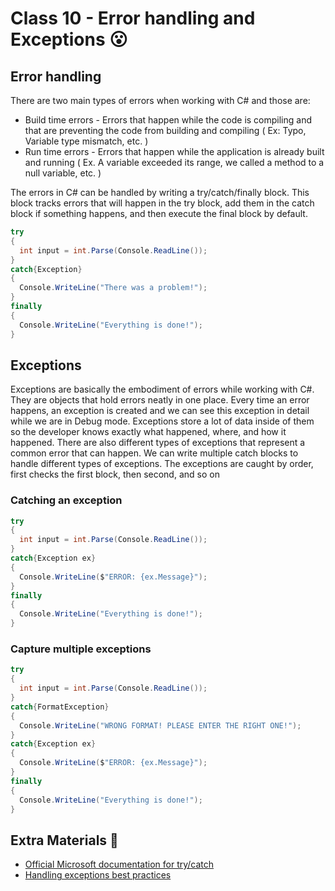 # Class 10 - Error handling and Exceptions 😮

## Error handling

There are two main types of errors when working with C# and those are:

* Build time errors - Errors that happen while the code is compiling and that are preventing the code from building and compiling ( Ex: Typo, Variable type mismatch, etc. )
* Run time errors - Errors that happen while the application is already built and running ( Ex. A variable exceeded its range, we called a method to a null variable, etc. )

The errors in C# can be handled by writing a try/catch/finally block. This block tracks errors that will happen in the try block, add them in the catch block if something happens, and then execute the final block by default.

```csharp
try
{
  int input = int.Parse(Console.ReadLine());
}
catch{Exception}
{
  Console.WriteLine("There was a problem!");
}
finally
{
  Console.WriteLine("Everything is done!");
}
```

## Exceptions

Exceptions are basically the embodiment of errors while working with C#. They are objects that hold errors neatly in one place. Every time an error happens, an exception is created and we can see this exception in detail while we are in Debug mode. Exceptions store a lot of data inside of them so the developer knows exactly what happened, where, and how it happened. There are also different types of exceptions that represent a common error that can happen. We can write multiple catch blocks to handle different types of exceptions. The exceptions are caught by order, first checks the first block, then second, and so on

### Catching an exception

```csharp
try
{
  int input = int.Parse(Console.ReadLine());
}
catch{Exception ex}
{
  Console.WriteLine($"ERROR: {ex.Message}");
}
finally
{
  Console.WriteLine("Everything is done!");
}
```

### Capture multiple exceptions

```csharp
try
{
  int input = int.Parse(Console.ReadLine());
}
catch{FormatException}
{
  Console.WriteLine("WRONG FORMAT! PLEASE ENTER THE RIGHT ONE!");
}
catch{Exception ex}
{
  Console.WriteLine($"ERROR: {ex.Message}");
}
finally
{
  Console.WriteLine("Everything is done!");
}
```

## Extra Materials 📘

* [Official Microsoft documentation for try/catch](https://docs.microsoft.com/en-us/dotnet/csharp/language-reference/keywords/try-catch)
* [Handling exceptions best practices](https://stackify.com/csharp-exception-handling-best-practices/)
